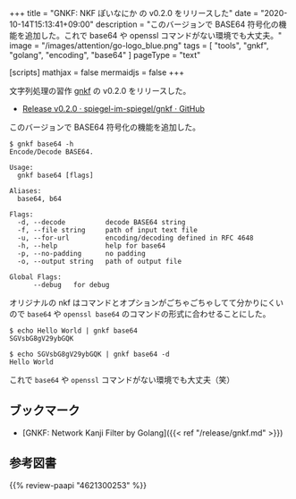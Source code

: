 +++
title = "GNKF: NKF ぽいなにか の v0.2.0 をリリースした"
date =  "2020-10-14T15:13:41+09:00"
description = "このバージョンで BASE64 符号化の機能を追加した。これで base64 や openssl コマンドがない環境でも大丈夫。"
image = "/images/attention/go-logo_blue.png"
tags  = [ "tools", "gnkf", "golang", "encoding", "base64" ]
pageType = "text"

[scripts]
  mathjax = false
  mermaidjs = false
+++

文字列処理の習作 [gnkf] の v0.2.0 をリリースした。

- [Release v0.2.0 · spiegel-im-spiegel/gnkf · GitHub](https://github.com/spiegel-im-spiegel/gnkf/releases/tag/v0.2.0)

このバージョンで BASE64 符号化の機能を追加した。

```text
$ gnkf base64 -h
Encode/Decode BASE64.

Usage:
  gnkf base64 [flags]

Aliases:
  base64, b64

Flags:
  -d, --decode          decode BASE64 string
  -f, --file string     path of input text file
  -u, --for-url         encoding/decoding defined in RFC 4648
  -h, --help            help for base64
  -p, --no-padding      no padding
  -o, --output string   path of output file

Global Flags:
      --debug   for debug
```

オリジナルの nkf はコマンドとオプションがごちゃごちゃしてて分かりにくいので `base64` や `openssl base64` のコマンドの形式に合わせることにした。

```text
$ echo Hello World | gnkf base64
SGVsbG8gV29ybGQK

$ echo SGVsbG8gV29ybGQK | gnkf base64 -d
Hello World
```

これで `base64` や `openssl` コマンドがない環境でも大丈夫（笑）

[gnkf]: https://github.com/spiegel-im-spiegel/gnkf "spiegel-im-spiegel/gnkf: Network Kanji Filter by Golang"

## ブックマーク

- [GNKF: Network Kanji Filter by Golang]({{< ref "/release/gnkf.md" >}})

## 参考図書

{{% review-paapi "4621300253" %}} <!-- プログラミング言語Go -->
